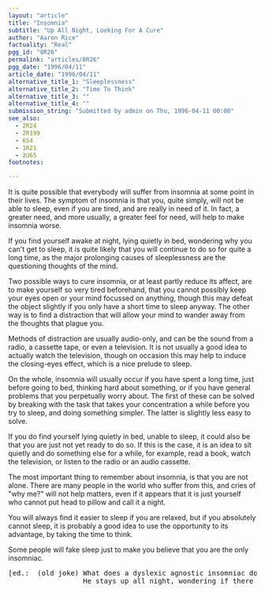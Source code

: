 ```yaml
---
layout: "article"
title: "Insomnia"
subtitle: "Up All Night, Looking For A Cure"
author: "Aaron Rice"
factuality: "Real"
pgg_id: "8R26"
permalink: "articles/8R26"
pgg_date: "1996/04/11"
article_date: "1996/04/11"
alternative_title_1: "Sleeplessness"
alternative_title_2: "Time To Think"
alternative_title_3: ""
alternative_title_4: ""
submission_string: "Submitted by admin on Thu, 1996-04-11 00:00"
see_also:
  - 2R24
  - 2R199
  - 6S4
  - 1R21
  - 2U65
footnotes: 

---
```

<div>
<p>It is quite possible that everybody will suffer from insomnia at some point in their lives. The symptom of insomnia is that you, quite simply, will not be able to sleep, even if you are tired, and are really in need of it. In fact, a greater need, and more usually, a greater feel for need, will help to make insomnia worse.</p>
<p>If you find yourself awake at night, lying quietly in bed, wondering why you can't get to sleep, it is quite likely that you will continue to do so for quite a long time, as the major prolonging causes of sleeplessness are the questioning thoughts of the mind.</p>
<p>Two possible ways to cure insomnia, or at least partly reduce its affect, are to make yourself so very tired beforehand, that you cannot possibly keep your eyes open or your mind focussed on anything, though this may defeat the object slightly if you only have a short time to sleep anyway. The other way is to find a distraction that will allow your mind to wander away from the thoughts that plague you.</p>
<p>Methods of distraction are usually audio-only, and can be the sound from a radio, a cassette tape, or even a television. It is not usually a good idea to actually watch the television, though on occasion this may help to induce the closing-eyes effect, which is a nice prelude to sleep.</p>
<p>On the whole, insomnia will usually occur if you have spent a long time, just before going to bed, thinking hard about something, or if you have general problems that you perpetually worry about. The first of these can be solved by breaking with the task that takes your concentration a while before you try to sleep, and doing something simpler. The latter is slightly less easy to solve.</p>
<p>If you do find yourself lying quietly in bed, unable to sleep, it could also be that you are just not yet ready to do so. If this is the case, it is an idea to sit quietly and do something else for a while, for example, read a book, watch the television, or listen to the radio or an audio cassette.</p>
<p>The most important thing to remember about insomnia, is that you are not alone. There are many people in the world who suffer from this, and cries of "why me?" will not help matters, even if it appears that it is just yourself who cannot put head to pillow and call it a night.</p>
<p>You will always find it easier to sleep if you are relaxed, but if you absolutely cannot sleep, it is probably a good idea to use the opportunity to its advantage, by taking the time to think.</p>
<p>Some people will fake sleep just to make you believe that you are the only insomniac.</p>
<pre>
[ed.:  (old joke) What does a dyslexic agnostic insomniac do at night?
                  He stays up all night, wondering if there is a dog.]
</pre>
</div>
